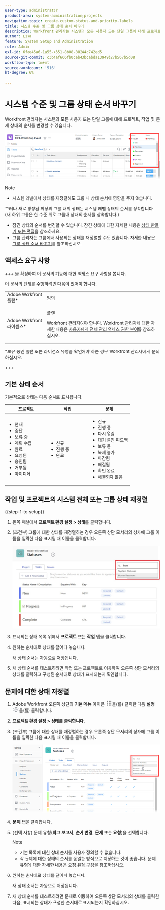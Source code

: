 ```yaml
---
user-type: administrator
product-area: system-administration;projects
navigation-topic: create-custom-status-and-priority-labels
title: 시스템 수준 및 그룹 상태 순서 바꾸기
description: Workfront 관리자는 시스템의 모든 사용자 또는 단일 그룹에 대해 프로젝트, 작업 및 문제 상태의 순서를 변경할 수 있습니다.
author: Lisa
feature: System Setup and Administration
role: Admin
exl-id: 6fee45a6-1a55-4351-8b08-88244c742ed5
source-git-commit: c3bfaf666fb0ceb43bcabda13949b27b567b5d08
workflow-type: tm+mt
source-wordcount: '516'
ht-degree: 6%

---
```


# 시스템 수준 및 그룹 상태 순서 바꾸기

Workfront 관리자는 시스템의 모든 사용자 또는 단일 그룹에 대해 프로젝트, 작업 및 문제 상태의 순서를 변경할 수 있습니다.

<!--The system version of this snippet mentions a single group because a sysadmin call also reorder statuses there. Group admin version of this article is still needed.-->

![](assets/statuses.png)

>[!NOTE]
>
>* 시스템 레벨에서 상태를 재정렬해도 그룹 내 상태 순서에 영향을 주지 않습니다.
>
>  그러나 새로 생성된 최상위 그룹 내의 상태는 시스템 레벨 상태의 순서를 상속합니다. (새 하위 그룹은 한 수준 위로 그룹내 상태의 순서를 상속합니다.)
>
>* 잠긴 상태의 순서를 변경할 수 있습니다. 잠긴 상태에 대한 자세한 내용은 [상태 만들기 또는 편집](../../../administration-and-setup/customize-workfront/creating-custom-status-and-priority-labels/create-or-edit-a-status.md)을 참조하세요.
>* 그룹 관리자는 그룹에서 사용되는 상태를 재정렬할 수도 있습니다. 자세한 내용은 [그룹 상태 순서 바꾸기](../../../administration-and-setup/manage-groups/manage-group-statuses/reorder-group-statuses-from-groups-area.md)를 참조하십시오.
>

## 액세스 요구 사항

+++ 을 확장하여 이 문서의 기능에 대한 액세스 요구 사항을 봅니다.

이 문서의 단계를 수행하려면 다음이 있어야 합니다.

<table style="table-layout:auto"> 
 <col> 
 <col> 
 <tbody> 
  <tr> 
   <td role="rowheader">Adobe Workfront 플랜* </td> 
   <td>임의</td> 
  </tr> 
  <tr data-mc-conditions="SnippetConditions-wf-groups.system-level"> 
   <td role="rowheader">Adobe Workfront 라이센스*</td> 
   <td> <p>플랜 </p> <p>Workfront 관리자여야 합니다. Workfront 관리자에 대한 자세한 내용은 <a href="../../../administration-and-setup/add-users/configure-and-grant-access/grant-a-user-full-administrative-access.md" class="MCXref xref">사용자에게 전체 관리 액세스 권한 부여</a>를 참조하십시오.</p> </td> 
  </tr> 
 </tbody> 
</table>

&#42;보유 중인 플랜 또는 라이선스 유형을 확인해야 하는 경우 Workfront 관리자에게 문의하십시오.

+++

## 기본 상태 순서

기본적으로 상태는 다음 순서로 표시됩니다.

<table style="table-layout:auto"> 
 <col> 
 <col> 
 <col> 
 <thead> 
  <tr> 
   <th width="33.33%">프로젝트</th> 
   <th width="33.33%">작업</th> 
   <th width="33.33%">문제</th> 
  </tr> 
 </thead> 
 <tbody> 
  <tr> 
   <td> 
    <ul> 
     <li>현재</li> 
     <li>중단</li> 
     <li> 보류 중 </li> 
     <li> 계획 수립 </li> 
     <li> 완료 </li> 
     <li> 요청됨 </li> 
     <li> 승인됨 </li> 
     <li> 거부됨 </li> 
     <li> 아이디어 </li> 
    </ul> </td> 
   <td> 
    <ul> 
     <li>신규</li> 
     <li>진행 중</li> 
     <li>완료</li> 
    </ul> </td> 
   <td> 
    <ul> 
     <li>신규</li> 
     <li>진행 중</li> 
     <li>다시 열림</li> 
     <li>대기 중인 피드백</li> 
     <li>보류 중</li> 
     <li>복제 불가</li> 
     <li>마감됨</li> 
     <li>해결됨</li> 
     <li>확인 완료</li> 
     <li>해결되지 않음</li> 
    </ul> </td> 
  </tr> 
 </tbody> 
</table>

## 작업 및 프로젝트의 시스템 전체 또는 그룹 상태 재정렬

{{step-1-to-setup}}

1. 왼쪽 패널에서 **프로젝트 환경 설정 > 상태**&#x200B;를 클릭합니다.
1. (조건부) 그룹에 대한 상태를 재정렬하는 경우 오른쪽 상단 모서리의 상자에 그룹 이름을 입력한 다음 표시될 때 이름을 클릭합니다.

   ![](assets/system-statuses-in-upper-rt-corner-group.jpg)

1. 표시되는 상태 목록 위에서 **프로젝트** 또는 **작업** 탭을 클릭합니다.

1. 원하는 순서대로 상태를 끌어다 놓습니다.

   새 상태 순서는 자동으로 저장됩니다.

1. 새 상태 순서를 테스트하려면 작업 또는 프로젝트로 이동하여 오른쪽 상단 모서리의 상태를 클릭하고 구성된 순서대로 상태가 표시되는지 확인합니다.

## 문제에 대한 상태 재정렬

1. Adobe Workfront 오른쪽 상단의 **기본 메뉴** 아이콘 ![](assets/main-menu-icon.png)을(를) 클릭한 다음 **설정** ![](assets/gear-icon-settings.png)을(를) 클릭합니다.

1. **프로젝트 환경 설정 > 상태를 클릭합니다.**
1. (조건부) 그룹에 대한 상태를 재정렬하는 경우 오른쪽 상단 모서리의 상자에 그룹 이름을 입력한 다음 표시될 때 이름을 클릭합니다.

   ![](assets/issue-statuses-group-name.png)

1. **문제** 탭을 클릭합니다.
1. (선택 사항) 문제 유형(**버그 보고서**, **순서 변경**, **문제** 또는 **요청**)을 선택합니다.

   >[!NOTE]
   >
   >* 기본 목록에 대한 상태 순서를 사용자 정의할 수 없습니다.
   >* 각 문제에 대한 상태의 순서를 동일한 방식으로 지정하는 것이 좋습니다. 문제 유형에 대한 자세한 내용은 [요청 유형 구성](../../../administration-and-setup/set-up-workfront/configure-system-defaults/configure-request-types.md)을 참조하십시오.

1. 원하는 순서대로 상태를 끌어다 놓습니다.

   새 상태 순서는 자동으로 저장됩니다.

1. 새 상태 순서를 테스트하려면 문제로 이동하여 오른쪽 상단 모서리의 상태를 클릭한 다음, 표시되는 상태가 구성한 순서대로 표시되는지 확인하십시오.
